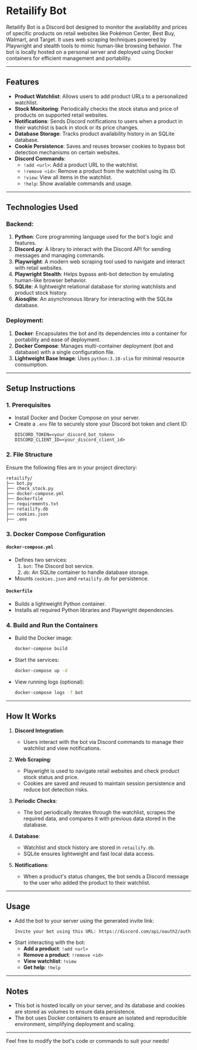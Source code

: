 # Retailify Bot

Retailify Bot is a Discord bot designed to monitor the availability and prices of specific products on retail websites like Pokémon Center, Best Buy, Walmart, and Target. It uses web scraping techniques powered by Playwright and stealth tools to mimic human-like browsing behavior. The bot is locally hosted on a personal server and deployed using Docker containers for efficient management and portability.

---

## Features
- **Product Watchlist**: Allows users to add product URLs to a personalized watchlist.
- **Stock Monitoring**: Periodically checks the stock status and price of products on supported retail websites.
- **Notifications**: Sends Discord notifications to users when a product in their watchlist is back in stock or its price changes.
- **Database Storage**: Tracks product availability history in an SQLite database.
- **Cookie Persistence**: Saves and reuses browser cookies to bypass bot detection mechanisms on certain websites.
- **Discord Commands**:
  - `!add <url>`: Add a product URL to the watchlist.
  - `!remove <id>`: Remove a product from the watchlist using its ID.
  - `!view`: View all items in the watchlist.
  - `!help`: Show available commands and usage.

---

## Technologies Used
### Backend:
1. **Python**: Core programming language used for the bot's logic and features.
2. **Discord.py**: A library to interact with the Discord API for sending messages and managing commands.
3. **Playwright**: A modern web scraping tool used to navigate and interact with retail websites.
4. **Playwright Stealth**: Helps bypass anti-bot detection by emulating human-like browser behavior.
5. **SQLite**: A lightweight relational database for storing watchlists and product stock history.
6. **Aiosqlite**: An asynchronous library for interacting with the SQLite database.

### Deployment:
1. **Docker**: Encapsulates the bot and its dependencies into a container for portability and ease of deployment.
2. **Docker Compose**: Manages multi-container deployment (bot and database) with a single configuration file.
3. **Lightweight Base Image**: Uses `python:3.10-slim` for minimal resource consumption.

---

## Setup Instructions

### 1. Prerequisites
- Install Docker and Docker Compose on your server.
- Create a `.env` file to securely store your Discord bot token and client ID:
  ```env
  DISCORD_TOKEN=<your_discord_bot_token>
  DISCORD_CLIENT_ID=<your_discord_client_id>
  ```

### 2. File Structure
Ensure the following files are in your project directory:
```
retailify/
├── bot.py
├── check_stock.py
├── docker-compose.yml
├── Dockerfile
├── requirements.txt
├── retailify.db
├── cookies.json
├── .env
```

### 3. Docker Compose Configuration
#### `docker-compose.yml`
- Defines two services:
  1. `bot`: The Discord bot service.
  2. `db`: An SQLite container to handle database storage.
- Mounts `cookies.json` and `retailify.db` for persistence.

#### `Dockerfile`
- Builds a lightweight Python container.
- Installs all required Python libraries and Playwright dependencies.

### 4. Build and Run the Containers
- Build the Docker image:
  ```bash
  docker-compose build
  ```
- Start the services:
  ```bash
  docker-compose up -d
  ```
- View running logs (optional):
  ```bash
  docker-compose logs -f bot
  ```

---

## How It Works
1. **Discord Integration**:
   - Users interact with the bot via Discord commands to manage their watchlist and view notifications.

2. **Web Scraping**:
   - Playwright is used to navigate retail websites and check product stock status and price.
   - Cookies are saved and reused to maintain session persistence and reduce bot detection risks.

3. **Periodic Checks**:
   - The bot periodically iterates through the watchlist, scrapes the required data, and compares it with previous data stored in the database.

4. **Database**:
   - Watchlist and stock history are stored in `retailify.db`.
   - SQLite ensures lightweight and fast local data access.

5. **Notifications**:
   - When a product's status changes, the bot sends a Discord message to the user who added the product to their watchlist.

---

## Usage
- Add the bot to your server using the generated invite link:
  ```bash
  Invite your bot using this URL: https://discord.com/api/oauth2/authorize?client_id=<DISCORD_CLIENT_ID>&permissions=2147690560&scope=bot%20applications.commands
  ```
- Start interacting with the bot:
  - **Add a product**: `!add <url>`
  - **Remove a product**: `!remove <id>`
  - **View watchlist**: `!view`
  - **Get help**: `!help`

---

## Notes
- This bot is hosted locally on your server, and its database and cookies are stored as volumes to ensure data persistence.
- The bot uses Docker containers to ensure an isolated and reproducible environment, simplifying deployment and scaling.

---

Feel free to modify the bot's code or commands to suit your needs!